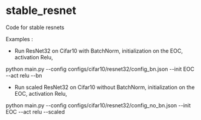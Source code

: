 # stable_resnet
Code for stable resnets

Examples :

- Run ResNet32 on Cifar10 with BatchNorm, initialization on the EOC, activation Relu, 

python main.py --config configs/cifar10/resnet32/config_bn.json --init EOC --act relu --bn

- Run scaled ResNet32 on Cifar10 without BatchNorm, initialization on the EOC, activation Relu,

python main.py --config configs/cifar10/resnet32/config_no_bn.json --init EOC --act relu --scaled
